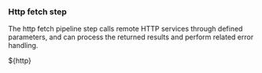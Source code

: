 ### Http fetch step

The http fetch pipeline step calls remote HTTP services through defined parameters, and can process the returned results and perform related
error handling.

${http}
